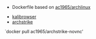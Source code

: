 
* Dockerfile based on [ac1965/archlinux](https://github.com/ac1965/archstrike)

- [kalibrowser](http://jerrygamblin.com/2016/05/31/kalibrowser/)
- [archstrike](http://www.archstrike.org/)

`docker pull ac1965/archstrike-novnc'
